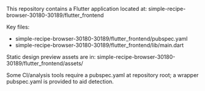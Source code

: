 This repository contains a Flutter application located at:
  simple-recipe-browser-30180-30189/flutter_frontend

Key files:
  - simple-recipe-browser-30180-30189/flutter_frontend/pubspec.yaml
  - simple-recipe-browser-30180-30189/flutter_frontend/lib/main.dart

Static design preview assets are in:
  simple-recipe-browser-30180-30189/flutter_frontend/assets/

Some CI/analysis tools require a pubspec.yaml at repository root; a wrapper pubspec.yaml is provided to aid detection.
